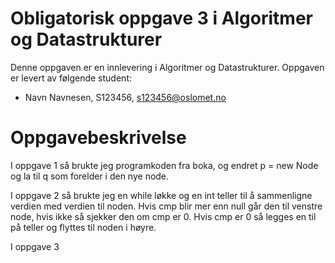 # Obligatorisk oppgave 3 i Algoritmer og Datastrukturer

Denne oppgaven er en innlevering i Algoritmer og Datastrukturer. 
Oppgaven er levert av følgende student:
* Navn Navnesen, S123456, s123456@oslomet.no


# Oppgavebeskrivelse

I oppgave 1 så brukte jeg programkoden fra boka, og endret p = new Node og la til q som forelder i den nye node.

I oppgave 2 så brukte jeg en while løkke og en int teller til å sammenligne verdien med verdien til noden. Hvis cmp blir mer enn null
går den til venstre node, hvis ikke så sjekker den om cmp er 0. Hvis cmp er 0 så legges en til på teller og flyttes til noden i høyre.

I oppgave 3 
